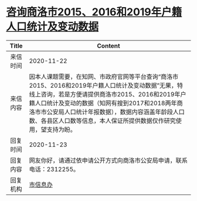 # <a href="http://www.shangluo.gov.cn/zmhd/ldxxxx.jsp?urltype=leadermail.LeaderMailContentUrl&wbtreeid=1112&leadermailid=6639">咨询商洛市2015、2016和2019年户籍人口统计及变动数据</a>
|Title|Content|
|:---:|---|
|来信时间|2020-11-22|
|来信内容|因本人课题需要，在知网、市政府官网等平台查询“商洛市2015、2016和2019年户籍人口统计及变动数据”无果，特线上咨询，若是方便请提供商洛市2015、2016和2019年户籍人口统计及变动的数据（知网有搜到2017和2018两年商洛市市公安局人口统计年报数据），数据内容涵盖年龄段人口数、各县区人口数等信息，本人保证所提供数据仅作研究使用，望支持为盼。|
|回复时间|2020-11-23|
|回复内容|网友你好，请通过依申请公开方式向商洛市公安局申请，联系电话：2312255。|
|回复机构|<a href="../../categories/agencies/市信息办.md">市信息办</a>|